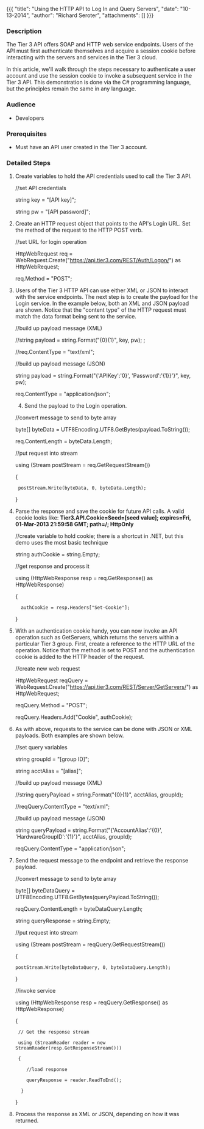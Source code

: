{{{
  "title": "Using the HTTP API to Log In and Query Servers",
  "date": "10-13-2014",
  "author": "Richard Seroter",
  "attachments": []
}}}

### Description

The Tier 3 API offers SOAP and HTTP web service endpoints. Users of the API must first authenticate themselves and acquire a session cookie before interacting with the servers and services in the Tier 3 cloud.

In this article, we'll walk through the steps necessary to authenticate a user account and use the session cookie to invoke a subsequent service in the Tier 3 API. This demonstration is done via the C# programming language, but the principles remain the same in any language.

### Audience

- Developers

### Prerequisites

- Must have an API user created in the Tier 3 account.

### Detailed Steps

1. Create variables to hold the API credentials used to call the Tier 3 API.

    //set API credentials

    string key = "[API key]";

    string pw = "[API password]";

2. Create an HTTP request object that points to the API's Login URL. Set the method of the request to the HTTP POST verb.

    //set URL for login operation

    HttpWebRequest req = WebRequest.Create("https://api.tier3.com/REST/Auth/Logon/") as HttpWebRequest;

    req.Method = "POST";

3. Users of the Tier 3 HTTP API can use either XML or JSON to interact with the service endpoints. The next step is to create the payload for the Login service. In the example below, both an XML and JSON payload are shown. Notice that the "content type" of the HTTP request must match the data format being sent to the service.


    //build up payload message (XML)

    //string payload = string.Format("<LogonRequest><APIKey>{0}</APIKey><Password>{1}</Password></LogonRequest>", key, pw); ;

    //req.ContentType = "text/xml";

                

    //build up payload message (JSON)

    string payload = string.Format("{'APIKey':'0}', 'Password':'{1}}'}", key, pw);

    req.ContentType = "application/json";

    4. Send the payload to the Login operation.

    //convert message to send to byte array

    byte[] byteData = UTF8Encoding.UTF8.GetBytes(payload.ToString());

    req.ContentLength = byteData.Length;



    //put request into stream

    using (Stream postStream = req.GetRequestStream())

    {

        postStream.Write(byteData, 0, byteData.Length);

    }


4. Parse the response and save the cookie for future API calls. A valid cookie looks like: <strong>Tier3.API.Cookie=Seed=[seed value]; expires=Fri, 01-Mar-2013 21:59:58 GMT; path=/; HttpOnly</strong>

    //create variable to hold cookie; there is a shortcut in .NET, but this demo uses the most basic technique

    string authCookie = string.Empty;



    //get response and process it

    using (HttpWebResponse resp = req.GetResponse() as HttpWebResponse)

    {

         authCookie = resp.Headers["Set-Cookie"];

    }

5. With an authentication cookie handy, you can now invoke an API operation such as GetServers, which returns the servers within a particular Tier 3 group. First, create a reference to the HTTP URL of the operation. Notice that the method is set to POST and the authentication cookie is added to the HTTP header of the request.

    //create new web request

    HttpWebRequest reqQuery = WebRequest.Create("https://api.tier3.com/REST/Server/GetServers/") as HttpWebRequest;

    reqQuery.Method = "POST";

    reqQuery.Headers.Add("Cookie", authCookie);

6. As with above, requests to the service can be done with JSON or XML payloads. Both examples are shown below.

    //set query variables

    string groupId = "[group ID]";

    string acctAlias = "[alias]";



    //build up payload message (XML)

    //string queryPayload = string.Format("<GetServersRequest><AccountAlias>{0}</AccountAlias><HardwareGroupID>{1}</HardwareGroupID></GetServersRequest>", acctAlias, groupId);

    //reqQuery.ContentType = "text/xml";



    //build up payload message (JSON)

    string queryPayload = string.Format("{'AccountAlias':'{0}', 'HardwareGroupID':'{1}'}", acctAlias, groupId);

    reqQuery.ContentType = "application/json";

7. Send the request message to the endpoint and retrieve the response payload.

    //convert message to send to byte array

    byte[] byteDataQuery = UTF8Encoding.UTF8.GetBytes(queryPayload.ToString());

    reqQuery.ContentLength = byteDataQuery.Length;



    string queryResponse = string.Empty;



    //put request into stream

    using (Stream postStream = reqQuery.GetRequestStream())

    {

       postStream.Write(byteDataQuery, 0, byteDataQuery.Length);

    }



    //invoke service

    using (HttpWebResponse resp = reqQuery.GetResponse() as HttpWebResponse)

    {

        // Get the response stream  

        using (StreamReader reader = new StreamReader(resp.GetResponseStream()))

        {

           //load response

           queryResponse = reader.ReadToEnd();

         }

    }

8. Process the response as XML or JSON, depending on how it was returned.
